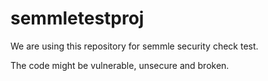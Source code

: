 # semmletestproj

We are using this repository for semmle security check test. 

The code might be vulnerable, unsecure and broken. 
